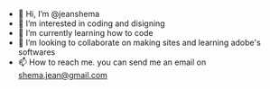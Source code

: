 - 👋 Hi, I’m @jeanshema
- 👀 I’m interested in coding and disigning
- 🌱 I’m currently learning how to code
- 💞️ I’m looking to collaborate on making sites and learning adobe's softwares
- 📫 How to reach me. you can send me an email on shema.jean@gmail.com

<!---
jeanshema/jeanshema is a ✨ special ✨ repository because its `README.md` (this file) appears on your GitHub profile.
You can click the Preview link to take a look at your changes.
--->
